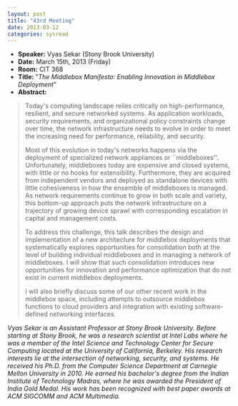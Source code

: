 ```yaml
---
layout: post
title: "43rd Meeting"
date: 2013-03-12
categories: sysread
---
```


<ul>
	<li><strong>Speaker:</strong> Vyas Sekar (Stony Brook University)</li>
	<li><strong>Date:</strong> March 15th, 2013 (Friday)</li>
	<li><strong>Room:</strong> CIT 368</li>
	<li><strong>Title: </strong>"<em>The Middlebox Manifesto: Enabling Innovation in Middlebox Deployment</em>"</li>
	<li><strong>Abstract:</strong></li>
</ul>
<blockquote>Today's computing landscape relies critically on high-performance, resilient,
and secure networked systems. As application workloads, security requirements,
and organizational policy constraints  change over time, the network
infrastructure needs to  evolve in order to meet the increasing need for
performance, reliability, and security.  

Most of this evolution in today's networks happens via the deployment of
specialized network appliances or ``middleboxes''.  Unfortunately, middleboxes
today are expensive and closed systems, with little or no hooks for
extensibility.  Furthermore, they are acquired from independent vendors and
deployed as standalone devices with little cohesiveness in how the ensemble of
middleboxes is managed.  As network requirements continue to grow in both scale
and variety, this bottom-up approach puts the network infrastructure on a
trajectory of growing device sprawl with corresponding escalation in capital
and management costs. 

To address this challenge,  this talk describes the design and implementation
of  a new architecture for middlebox deployments  that systematically explores
opportunities for consolidation both at the level of building individual
middleboxes and in managing a network of middleboxes. I will show that such
consolidation introduces new opportunities for innovation and performance
optimization that do not exist in current middlebox deployments. 

I will also briefly discuss some of our other recent work in the middlebox space,
including attempts to outsource middlebox functions to cloud providers and integration
with existing software-defined networking interfaces.</blockquote>

<em>Vyas Sekar is an Assistant Professor at Stony Brook University. Before starting
at Stony Brook, he was a research scientist at Intel Labs where he was a member
of the Intel Science and Technology Center for  Secure Computing located at the
University of California, Berkeley. His research interests lie at the
intersection of networking, security, and systems.  He received his Ph.D. from
the Computer Science Department at Carnegie Mellon University in 2010. He
earned his bachelor's degree from the Indian Institute of Technology Madras,
where he was awarded the President of India Gold Medal.  His work has been
recognized with best paper awards at ACM SIGCOMM and ACM Multimedia. </em>
